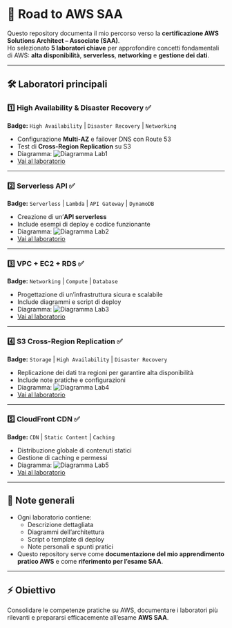 # 🚀 Road to AWS SAA

Questo repository documenta il mio percorso verso la **certificazione AWS Solutions Architect – Associate (SAA)**.  
Ho selezionato **5 laboratori chiave** per approfondire concetti fondamentali di AWS: **alta disponibilità**, **serverless**, **networking** e **gestione dei dati**.

---

## 🛠️ Laboratori principali

### 1️⃣ High Availability & Disaster Recovery ✅
**Badge:** `High Availability` | `Disaster Recovery` | `Networking`  
- Configurazione **Multi-AZ** e failover DNS con Route 53  
- Test di **Cross-Region Replication** su S3  
- Diagramma: ![Diagramma Lab1](https://github.com/ferramelo/aws-saa-labs/blob/main/assets/lab1-diagram.png?raw=true)  
- [Vai al laboratorio](./lab1-high-availability/README.md)

---

### 2️⃣ Serverless API ✅
**Badge:** `Serverless` | `Lambda` | `API Gateway` | `DynamoDB`  
- Creazione di un’**API serverless**  
- Include esempi di deploy e codice funzionante  
- Diagramma: ![Diagramma Lab2](https://github.com/ferramelo/aws-saa-labs/blob/main/assets/lab2-diagram.png?raw=true)  
- [Vai al laboratorio](./lab2-serverless-api/README.md)

---

### 3️⃣ VPC + EC2 + RDS ✅
**Badge:** `Networking` | `Compute` | `Database`  
- Progettazione di un’infrastruttura sicura e scalabile  
- Include diagrammi e script di deploy  
- Diagramma: ![Diagramma Lab3](https://github.com/ferramelo/aws-saa-labs/blob/main/assets/lab3-diagram.png?raw=true)  
- [Vai al laboratorio](./lab3-vpc-ec2-rds/README.md)

---

### 4️⃣ S3 Cross-Region Replication ✅
**Badge:** `Storage` | `High Availability` | `Disaster Recovery`  
- Replicazione dei dati tra regioni per garantire alta disponibilità  
- Include note pratiche e configurazioni  
- Diagramma: ![Diagramma Lab4](https://github.com/ferramelo/aws-saa-labs/blob/main/assets/lab4-diagram.png?raw=true)  
- [Vai al laboratorio](./lab4-s3-cross-region/README.md)

---

### 5️⃣ CloudFront CDN ✅
**Badge:** `CDN` | `Static Content` | `Caching`  
- Distribuzione globale di contenuti statici  
- Gestione di caching e permessi  
- Diagramma: ![Diagramma Lab5](https://github.com/ferramelo/aws-saa-labs/blob/main/assets/lab5-diagram.png?raw=true)  
- [Vai al laboratorio](./lab5-cloudfront-cdn/README.md)

---

## 📝 Note generali
- Ogni laboratorio contiene:
  - Descrizione dettagliata
  - Diagrammi dell’architettura
  - Script o template di deploy
  - Note personali e spunti pratici
- Questo repository serve come **documentazione del mio apprendimento pratico AWS** e come **riferimento per l’esame SAA**.

---

## ⚡ Obiettivo
Consolidare le competenze pratiche su AWS, documentare i laboratori più rilevanti e prepararsi efficacemente all’esame **AWS SAA**.
